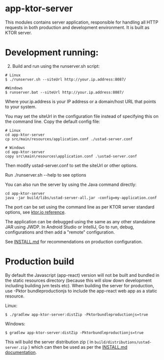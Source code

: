 
# app-ktor-server

This modules contains server application, responsible for handling all HTTP requests 
in both production and development environment. It is built as KTOR server.

# Development running:

2. Build and run using the runserver.sh script:

```
# Linux
$ ./runserver.sh --siteUrl http://your.ip.address:8087/

#Windows
$ runserver.bat --siteUrl http://your.ip.address:8087/
```

Where your.ip.address is your IP address or a domain/host URL that points to your system. 

You may set the siteUrl in the configuration file instead of specifying this on the command line.
Copy the default config file:
```
# Linux
cd app-ktor-server
cp src/main/resources/application.conf ./ustad-server.conf

# Windows
cd app-ktor-server
copy src\main\resources\application.conf .\ustad-server.conf
```
Then modify ustad-server.conf to set the siteUrl or other options.

Run ./runserver.sh --help to see options

You can also run the server by using the Java command directly:
```
cd app-ktor-server
java -jar build/libs/ustad-server-all.jar -config=my-application.conf
```

The port can be set using the command line as per KTOR server standard options, see
[ktor.io reference](https://ktor.io/docs/configurations.html#command-line).

The application can be debugged using the same as any other standalone JAR using JWDP. In Android
Studio or IntelliJ, Go to  run, debug, configurations and then add a "remote" configuration.

See [INSTALL.md](../INSTALL.md) for recommendations on production configuration.

# Production build

By default the Javascript (app-react) version will not be built and bundled in the static resources
directory (because this will slow down development including building jvm tests etc). When building
the server for production, use -Pktor bundleproductionjs to include the app-react web app as a
static resource.

Linux:
```
$ ./gradlew app-ktor-server:distZip -Pktorbundleproductionjs=true
```

Windows:
```
$ gradlew app-ktor-server:distZip -Pktorbundleproductionjs=true
```

This will build the server distribution zip ( in ```build/distributions/ustad-server.zip``` ) which can
then be used as per the [INSTALL.md documentation](../INSTALL.md).
